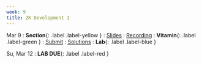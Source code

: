 ```yaml
---
week: 9
title: ZK Development 1
---
```


Mar 9
: **Section**{: .label .label-yellow }[](#)
  : [Slides](#)
    : [Recording](#)
: **Vitamin**{: .label .label-green } [](#)
  : [Submit](#)
    : [Solutions](#)
: **Lab**{: .label .label-blue } [](#)

Su, Mar 12
: **LAB DUE**{: .label .label-red }
